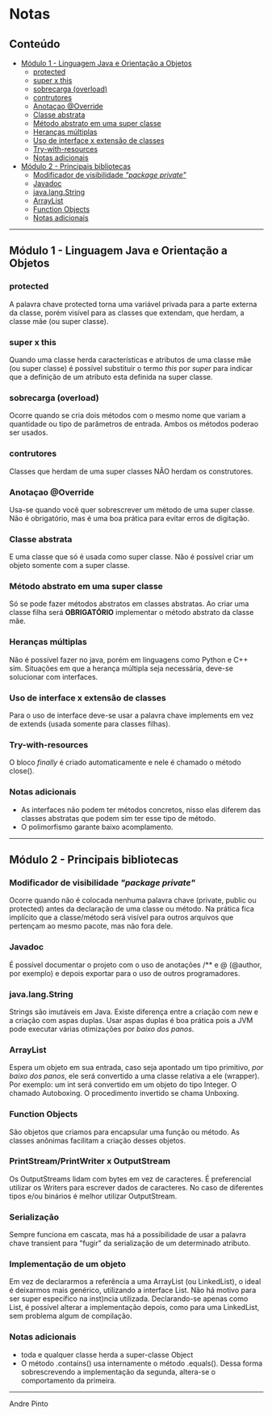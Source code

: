 # Notas

## Conteúdo
- [Módulo 1 - Linguagem Java e Orientação a Objetos](#m-dulo-1---linguagem-java-e-orienta--o-a-objetos)
  * [protected](#protected)
  * [super x this](#super-x-this)
  * [sobrecarga (overload)](#sobrecarga--overload-)
  * [contrutores](#contrutores)
  * [Anotaçao @Override](#anota-ao--override)
  * [Classe abstrata](#classe-abstrata)
  * [Método abstrato em uma super classe](#m-todo-abstrato-em-uma-super-classe)
  * [Heranças múltiplas](#heran-as-m-ltiplas)
  * [Uso de interface x extensão de classes](#uso-de-interface-x-extens-o-de-classes)
  * [Try-with-resources](#try-with-resources)
  * [Notas adicionais](#notas-adicionais)
- [Módulo 2 - Principais bibliotecas](#m-dulo-2---principais-bibliotecas)
  * [Modificador de visibilidade *"package private"*](#modificador-de-visibilidade---package-private--)
  * [Javadoc](#javadoc)
  * [java.lang.String](#javalangstring)
  * [ArrayList](#arraylist)
  * [Function Objects](#function-objects)
  * [Notas adicionais](#notas-adicionais-1)

---

## Módulo 1 - Linguagem Java e Orientação a Objetos
### protected
A palavra chave protected torna uma variável privada para a parte externa da classe, porém visível para as classes que extendam, que herdam, a classe mãe (ou super classe).

### super x this
Quando uma classe herda características e atributos de uma classe mãe (ou super classe) é possível substituir o termo *this* por *super* para indicar que a definição de um atributo esta definida na super classe.

### sobrecarga (overload)
Ocorre quando se cria dois métodos com o mesmo nome que variam a quantidade ou tipo de parâmetros de entrada. Ambos os métodos poderao ser usados.

### contrutores
Classes que herdam de uma super classes NÃO herdam os construtores.

### Anotaçao @Override
Usa-se quando você quer sobrescrever um método de uma super classe. Não é obrigatório, mas é uma boa prática para evitar erros de digitação.

### Classe abstrata
E uma classe que só é usada como super classe. Não é possível criar um objeto somente com a super classe.

### Método abstrato em uma super classe
Só se pode fazer métodos abstratos em classes abstratas. Ao criar uma classe filha será **OBRIGATÓRIO** implementar o método abstrato da classe mãe.

### Heranças múltiplas
Não é possível fazer no java, porém em linguagens como Python e C++ sim. Situações em que a herança múltipla seja necessária, deve-se solucionar com interfaces.

### Uso de interface x extensão de classes
Para o uso de interface deve-se usar a palavra chave implements em vez de extends (usada somente para classes filhas).

### Try-with-resources
O bloco *finally* é criado automaticamente e nele é chamado o método close().

### Notas adicionais
* As interfaces não podem ter métodos concretos, nisso elas diferem das classes abstratas que podem sim ter esse tipo de método.
* O polimorfismo garante baixo acomplamento.

---

## Módulo 2 - Principais bibliotecas
### Modificador de visibilidade *"package private"*
Ocorre quando não é colocada nenhuma palavra chave (private, public ou protected) antes da declaração de uma classe ou método. Na prática fica implícito que a classe/método será visível para outros arquivos que pertençam ao mesmo pacote, mas não fora dele.

### Javadoc
É possível documentar o projeto com o uso de anotações /** e @ (@author, por exemplo) e depois exportar para o uso de outros programadores.

### java.lang.String
Strings são imutáveis em Java. Existe diferença entre a criação com new e a criação com aspas duplas. Usar aspas duplas é boa prática pois a JVM pode executar várias otimizações por *baixo dos panos*.

### ArrayList
Espera um objeto em sua entrada, caso seja apontado um tipo primitivo, *por baixo dos panos*, ele será convertido a uma classe relativa a ele (wrapper). 
Por exemplo: um int será convertido em um objeto do tipo Integer. O chamado Autoboxing. O procedimento invertido se chama Unboxing.

### Function Objects
São objetos que criamos para encapsular uma função ou método. As classes anônimas facilitam a criação desses objetos.

### PrintStream/PrintWriter x OutputStream
Os OutputStreams lidam com bytes em vez de caracteres. É preferencial utilizar os Writers para escrever dados de caracteres. No caso de diferentes tipos e/ou binários é melhor utilizar OutputStream.

### Serialização
Sempre funciona em cascata, mas há a possibilidade de usar a palavra chave transient para "fugir" da serialização de um determinado atributo.

### Implementação de um objeto
Em vez de declararmos a referência a uma ArrayList<Aula> (ou LinkedList<Aula>), o ideal é deixarmos mais genérico, utilizando a interface List. Não há motivo para ser super específico na inst)ncia utilizada. Declarando-se apenas como List, é possível alterar a implementação depois, como para uma LinkedList, sem problema algum de compilação.

### Notas adicionais
* toda e qualquer classe herda a super-classe Object
* O método .contains() usa internamente o método .equals(). Dessa forma sobrescrevendo a implementação da segunda, altera-se o comportamento da primeira.


---
Andre Pinto
